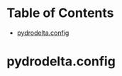 # Table of Contents

* [pydrodelta.config](#pydrodelta.config)

<a id="pydrodelta.config"></a>

# pydrodelta.config

